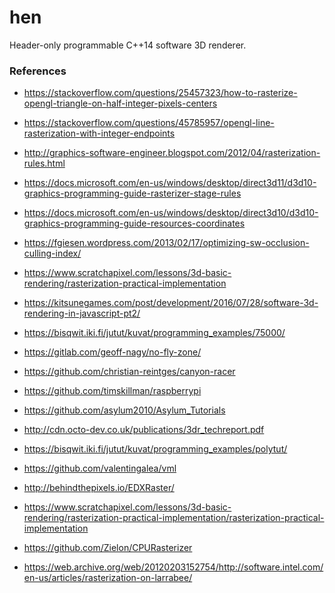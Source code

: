 hen
===

Header-only programmable C++14 software 3D renderer.

###  References
* https://stackoverflow.com/questions/25457323/how-to-rasterize-opengl-triangle-on-half-integer-pixels-centers
* https://stackoverflow.com/questions/45785957/opengl-line-rasterization-with-integer-endpoints
* http://graphics-software-engineer.blogspot.com/2012/04/rasterization-rules.html
* https://docs.microsoft.com/en-us/windows/desktop/direct3d11/d3d10-graphics-programming-guide-rasterizer-stage-rules
* https://docs.microsoft.com/en-us/windows/desktop/direct3d10/d3d10-graphics-programming-guide-resources-coordinates
* https://fgiesen.wordpress.com/2013/02/17/optimizing-sw-occlusion-culling-index/
* https://www.scratchapixel.com/lessons/3d-basic-rendering/rasterization-practical-implementation
* https://kitsunegames.com/post/development/2016/07/28/software-3d-rendering-in-javascript-pt2/


* https://bisqwit.iki.fi/jutut/kuvat/programming_examples/75000/
* https://gitlab.com/geoff-nagy/no-fly-zone/
* https://github.com/christian-reintges/canyon-racer
* https://github.com/timskillman/raspberrypi
* https://github.com/asylum2010/Asylum_Tutorials


* http://cdn.octo-dev.co.uk/publications/3dr_techreport.pdf

* https://bisqwit.iki.fi/jutut/kuvat/programming_examples/polytut/

* https://github.com/valentingalea/vml

* http://behindthepixels.io/EDXRaster/
* https://www.scratchapixel.com/lessons/3d-basic-rendering/rasterization-practical-implementation/rasterization-practical-implementation
* https://github.com/Zielon/CPURasterizer
* https://web.archive.org/web/20120203152754/http://software.intel.com/en-us/articles/rasterization-on-larrabee/
